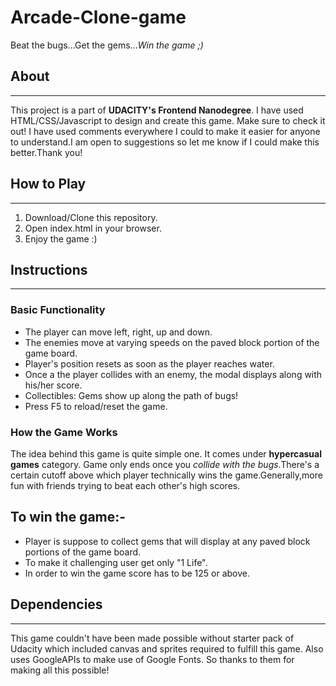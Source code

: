 # Arcade-Clone-game
Beat the bugs...Get the gems..._Win the game ;)_

## About
-------------
This project is a part of **UDACITY's Frontend Nanodegree**.
I have used HTML/CSS/Javascript to design and create this game.
Make sure to check it out! 
I have used comments everywhere I could to make it easier for anyone to understand.I am open to suggestions
so let me know if I could make this better.Thank you!

## How to Play
----------------
<ol>
  <li>Download/Clone this repository.</li>
  <li>Open index.html in your browser.</li>
  <li>Enjoy the game :)</li>
</ol>

## Instructions
----------------
### Basic Functionality
<ul>
  <li>The player can move left, right, up and down. </li>
  <li>The enemies move at varying speeds on the paved block portion of the game board.</li>
  <li>Player's position resets as soon as the player reaches water. </li>
  <li>Once a the player collides with an enemy, the modal displays along with his/her score. </li>
  <li>Collectibles: Gems show up along the path of bugs! </li>
  <li>Press F5 to reload/reset the game. </li>
</ul>

### How the Game Works
The idea behind this game is quite simple one. It comes under **hypercasual games** category. Game only ends once you _collide with the bugs_.There's a certain cutoff above which player technically wins the game.Generally,more fun with friends trying to beat each other's high scores.

To win the game:-
-------------------
<ul>
  <li>Player is suppose to collect gems that will display at any paved block portions of the game board.</li>
  <li>To make it challenging user get only "1 Life".</li>
  <li>In order to win the game score has to be 125 or above.</li>
</ul>

## Dependencies
-----------------
This game couldn't have been made possible without starter pack of Udacity which included canvas and sprites required to fulfill this game.
Also uses GoogleAPIs to make use of Google Fonts.
So thanks to them for making all this possible!
  
